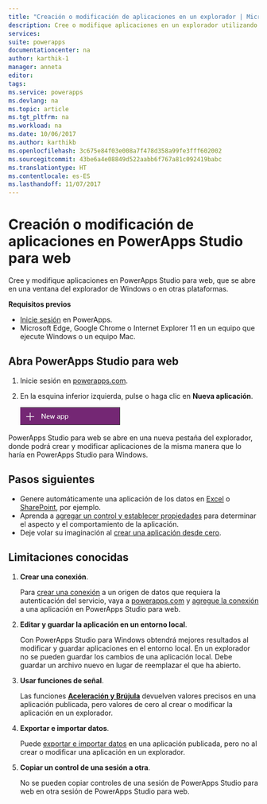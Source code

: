 ```yaml
---
title: "Creación o modificación de aplicaciones en un explorador | Microsoft Docs"
description: Cree o modifique aplicaciones en un explorador utilizando PowerApps Studio para web.
services: 
suite: powerapps
documentationcenter: na
author: karthik-1
manager: anneta
editor: 
tags: 
ms.service: powerapps
ms.devlang: na
ms.topic: article
ms.tgt_pltfrm: na
ms.workload: na
ms.date: 10/06/2017
ms.author: karthikb
ms.openlocfilehash: 3c675e84f03e008a7f478d358a99fe3fff602002
ms.sourcegitcommit: 43be6a4e08849d522aabb6f767a81c092419babc
ms.translationtype: HT
ms.contentlocale: es-ES
ms.lasthandoff: 11/07/2017
---
```

# <a name="create-or-edit-apps-in-powerapps-studio-for-web"></a>Creación o modificación de aplicaciones en PowerApps Studio para web
Cree y modifique aplicaciones en PowerApps Studio para web, que se abre en una ventana del explorador de Windows o en otras plataformas.

**Requisitos previos**

* [Inicie sesión](signup-for-powerapps.md) en PowerApps.
* Microsoft Edge, Google Chrome o Internet Explorer 11 en un equipo que ejecute Windows o un equipo Mac.

## <a name="open-powerapps-studio-for-web"></a>Abra PowerApps Studio para web
1. Inicie sesión en [powerapps.com](http://go.microsoft.com/fwlink/p/?LinkId=708209).
2. En la esquina inferior izquierda, pulse o haga clic en **Nueva aplicación**.
   
    ![Nueva aplicación en la barra de navegación izquierda](./media/create-app-browser/left-nav.png)

PowerApps Studio para web se abre en una nueva pestaña del explorador, donde podrá crear y modificar aplicaciones de la misma manera que lo haría en PowerApps Studio para Windows.

## <a name="next-steps"></a>Pasos siguientes
* Genere automáticamente una aplicación de los datos en [Excel](get-started-create-from-data.md) o [SharePoint](app-from-sharepoint.md), por ejemplo.
* Aprenda a [agregar un control y establecer propiedades](add-configure-controls.md) para determinar el aspecto y el comportamiento de la aplicación.
* Deje volar su imaginación al [crear una aplicación desde cero](get-started-create-from-blank.md).

## <a name="known-limitations"></a>Limitaciones conocidas
1. **Crear una conexión**.
   
    Para [crear una conexión](add-manage-connections.md) a un origen de datos que requiera la autenticación del servicio, vaya a [powerapps.com](https://web.powerapps.com) y [agregue la conexión](add-data-connection.md) a una aplicación en PowerApps Studio para web.
2. **Editar y guardar la aplicación en un entorno local**.
   
    Con PowerApps Studio para Windows obtendrá mejores resultados al modificar y guardar aplicaciones en el entorno local. En un explorador no se pueden guardar los cambios de una aplicación local. Debe guardar un archivo nuevo en lugar de reemplazar el que ha abierto.
3. **Usar funciones de señal**.
   
    Las funciones **[Aceleración y Brújula](functions/signals.md)** devuelven valores precisos en una aplicación publicada, pero valores de cero al crear o modificar la aplicación en un explorador.
4. **Exportar e importar datos**.
   
    Puede [exportar e importar datos](controls/control-export-import.md) en una aplicación publicada, pero no al crear o modificar una aplicación en un explorador.
5. **Copiar un control de una sesión a otra**.
   
    No se pueden copiar controles de una sesión de PowerApps Studio para web en otra sesión de PowerApps Studio para web.

